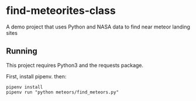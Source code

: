 # find-meteorites-class
A demo project that uses Python and NASA data to find near meteor landing sites

## Running

This project requires Python3 and the requests package.

First, install pipenv. then:

```
pipenv install
pipenv run "python meteors/find_meteors.py"
```
